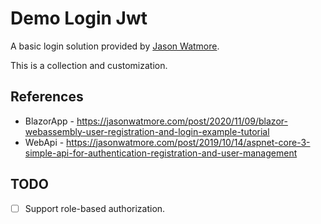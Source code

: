 # Demo Login Jwt

A basic login solution provided by [Jason Watmore](https://jasonwatmore.com/).

This is a collection and customization.

## References

-   BlazorApp - <https://jasonwatmore.com/post/2020/11/09/blazor-webassembly-user-registration-and-login-example-tutorial>
-   WebApi - <https://jasonwatmore.com/post/2019/10/14/aspnet-core-3-simple-api-for-authentication-registration-and-user-management>

## TODO

- [ ] Support role-based authorization.
